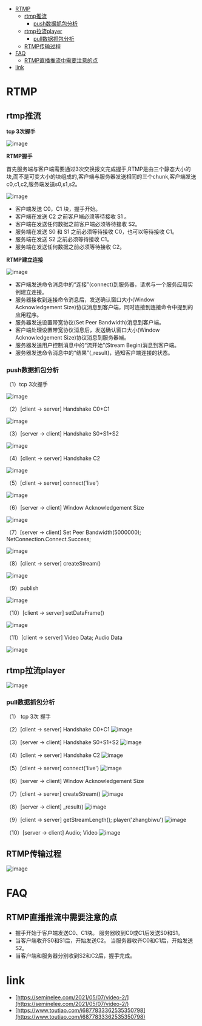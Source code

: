 <!-- TOC -->

- [RTMP](#rtmp)
  - [rtmp推流](#rtmp推流)
    - [push数据抓包分析](#push数据抓包分析)
  - [rtmp拉流player](#rtmp拉流player)
    - [pull数据抓包分析](#pull数据抓包分析)
  - [RTMP传输过程](#rtmp传输过程)
- [FAQ](#faq)
  - [RTMP直播推流中需要注意的点](#rtmp直播推流中需要注意的点)
- [link](#link)

<!-- /TOC -->

# RTMP

## rtmp推流

**tcp 3次握手**

![image](https://user-images.githubusercontent.com/17688273/151367387-033e6e19-cc2c-422f-a708-0aeb1b54af8c.png)


**RTMP握手**

首先服务端与客户端需要通过3次交换报文完成握手,RTMP是由三个静态大小的块,而不是可变大小的块组成的,客户端与服务器发送相同的三个chunk,客户端发送c0,c1,c2,服务端发送s0,s1,s2。

![image](https://user-images.githubusercontent.com/17688273/151366769-4ffb1ea8-3411-47f0-9fbd-4ca2b897a2c1.png)

* 客户端发送 C0，C1 块，握手开始。
* 客户端在发送 C2 之前客户端必须等待接收 S1 。
* 客户端在发送任何数据之前客户端必须等待接收 S2。
* 服务端在发送 S0 和 S1 之前必须等待接收 C0，也可以等待接收 C1。
* 服务端在发送 S2 之前必须等待接收 C1。
* 服务端在发送任何数据之前必须等待接收 C2。

**RTMP建立连接**

![image](https://user-images.githubusercontent.com/17688273/151366968-e16d000c-1ddb-4020-b180-5f832a319d56.png)

* 客户端发送命令消息中的“连接”(connect)到服务器，请求与一个服务应用实例建立连接。
* 服务器接收到连接命令消息后，发送确认窗口大小(Window Acknowledgement Size)协议消息到客户端，同时连接到连接命令中提到的应用程序。
* 服务器发送设置带宽协议(Set Peer Bandwidth)消息到客户端。
* 客户端处理设置带宽协议消息后，发送确认窗口大小(Window Acknowledgement Size)协议消息到服务器端。
* 服务器发送用户控制消息中的“流开始”(Stream Begin)消息到客户端。
* 服务器发送命令消息中的“结果”(_result)，通知客户端连接的状态。


### push数据抓包分析

（1）tcp 3次握手

![image](https://user-images.githubusercontent.com/17688273/151356256-db02b030-0b67-40e5-8f1b-e0083a10ac19.png)


（2）[client -> server] Handshake C0+C1 

![image](https://user-images.githubusercontent.com/17688273/151356966-b274e0bb-cfcb-44f3-8d05-a46aea46d271.png)


（3）[server -> client] Handshake S0+S1+S2

![image](https://user-images.githubusercontent.com/17688273/151357271-78302be9-87f6-46c3-8065-23f252dc3501.png)

（4）[client -> server] Handshake C2

![image](https://user-images.githubusercontent.com/17688273/151357896-8da6a4ef-d340-4050-8613-b3ee06fa7eb5.png)


（5）[client -> server] connect('live') 

![image](https://user-images.githubusercontent.com/17688273/151359231-20b2f87a-cd5c-4986-ad9b-57c27ce5d1a5.png)


（6）[server -> client] Window Acknowledgement Size

![image](https://user-images.githubusercontent.com/17688273/151360346-275a8dfc-810e-4ae5-92a2-02fa6318ff3f.png)

（7）[server -> client] Set Peer Bandwidth(5000000); NetConnection.Connect.Success;

![image](https://user-images.githubusercontent.com/17688273/151361033-413b148d-2258-4299-a698-2f66c259f16e.png)

（8）[client -> server] createStream()

![image](https://user-images.githubusercontent.com/17688273/151361676-024f6a4c-fae1-43b6-b9b7-96ef7f610862.png)

（9）publish

![image](https://user-images.githubusercontent.com/17688273/151362836-bc326fb1-0114-48bc-b21c-d244c1e08e33.png)

（10）[client -> server] setDataFrame()

![image](https://user-images.githubusercontent.com/17688273/151363724-c4d15e6c-bca7-48f5-942f-979df1edb011.png)

（11）[client -> server] Video Data; Audio Data

![image](https://user-images.githubusercontent.com/17688273/151363964-912042b6-167b-4343-b6bb-feb63b92ecf7.png)


## rtmp拉流player

![image](https://user-images.githubusercontent.com/17688273/151475286-0d2b7c90-66d7-489c-bc05-99c12c2d76e5.png)

### pull数据抓包分析

（1） tcp 3次 握手

（2）[client -> server] Handshake C0+C1 
![image](https://user-images.githubusercontent.com/17688273/151473525-429dc786-52db-42ef-9f29-861563f79e64.png)

（3）[server -> client] Handshake S0+S1+S2
![image](https://user-images.githubusercontent.com/17688273/151473719-61559bd7-9bcb-4a0a-80c4-2f77aa626a44.png)

（4）[client -> server] Handshake C2
![image](https://user-images.githubusercontent.com/17688273/151473808-244bb8f1-271f-461c-add9-0bc591d5e7ad.png)

（5）[client -> server] connect('live') 
![image](https://user-images.githubusercontent.com/17688273/151473936-116230a5-0e98-44ec-8725-2edebb095c40.png)

（6）[server -> client] Window Acknowledgement Size

（7）[client -> server] createStream()
![image](https://user-images.githubusercontent.com/17688273/151474326-69d445c4-de41-4b11-a380-1e063ec4c3c8.png)

（8）[server -> client] _result()
![image](https://user-images.githubusercontent.com/17688273/151474412-ba200052-2448-4e82-a2ed-dde50fb10a12.png)

（9）[client -> server] getStreamLength(); player('zhangbiwu')
![image](https://user-images.githubusercontent.com/17688273/151474561-5ba0db97-af49-4455-9e36-2179f6bfec18.png)

（10）[server -> client] Audio; Video
![image](https://user-images.githubusercontent.com/17688273/151474816-e83d5de2-fea8-4af8-ac49-3e3bb390f408.png)


## RTMP传输过程

![image](https://user-images.githubusercontent.com/17688273/151475516-fa490229-ccb1-4392-afd6-b7fff95fa0e2.png)


# FAQ

## RTMP直播推流中需要注意的点
* 握手开始于客户端发送C0、C1块。 服务器收到C0或C1后发送S0和S1。
* 当客户端收齐S0和S1后，开始发送C2。 当服务器收齐C0和C1后，开始发送S2。
* 当客户端和服务器分别收到S2和C2后，握手完成。

# link

- [https://seminelee.com/2021/05/07/video-2/](https://seminelee.com/2021/05/07/video-2/)
- [https://www.toutiao.com/i6877833362535350798](https://www.toutiao.com/i6877833362535350798)
